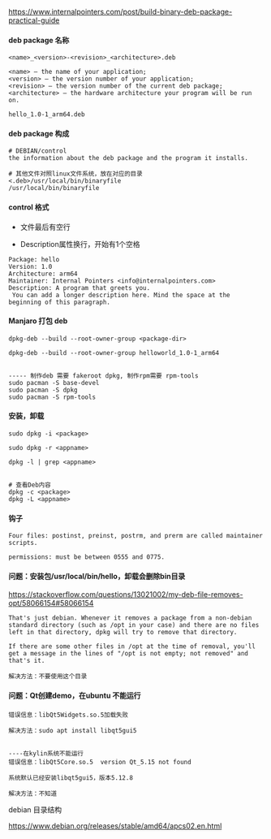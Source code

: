 https://www.internalpointers.com/post/build-binary-deb-package-practical-guide



#### deb package 名称

```
<name>_<version>-<revision>_<architecture>.deb

<name> – the name of your application;
<version> – the version number of your application;
<revision> – the version number of the current deb package;
<architecture> – the hardware architecture your program will be run on.

hello_1.0-1_arm64.deb
```



#### deb package 构成

```
# DEBIAN/control
the information about the deb package and the program it installs.

# 其他文件对照linux文件系统，放在对应的目录
<.deb>/usr/local/bin/binaryfile
/usr/local/bin/binaryfile
```



#### control 格式

* 文件最后有空行

* Description属性换行，开始有1个空格

```
Package: hello
Version: 1.0
Architecture: arm64
Maintainer: Internal Pointers <info@internalpointers.com>
Description: A program that greets you.
 You can add a longer description here. Mind the space at the beginning of this paragraph.
```



#### Manjaro 打包 deb

```
dpkg-deb --build --root-owner-group <package-dir>

dpkg-deb --build --root-owner-group helloworld_1.0-1_arm64


----- 制作deb 需要 fakeroot dpkg, 制作rpm需要 rpm-tools
sudo pacman -S base-devel
sudo pacman -S dpkg 
sudo pacman -S rpm-tools
```



#### 安装，卸载

```
sudo dpkg -i <package>

sudo dpkg -r <appname>

dpkg -l | grep <appname>


# 查看Deb内容
dpkg -c <package>
dpkg -L <appname>
```



#### 钩子

```
Four files: postinst, preinst, postrm, and prerm are called maintainer scripts. 

permissions: must be between 0555 and 0775.
```





#### 问题：安装包/usr/local/bin/hello，卸载会删除bin目录

https://stackoverflow.com/questions/13021002/my-deb-file-removes-opt/58066154#58066154

```
That's just debian. Whenever it removes a package from a non-debian standard directory (such as /opt in your case) and there are no files left in that directory, dpkg will try to remove that directory.

If there are some other files in /opt at the time of removal, you'll get a message in the lines of "/opt is not empty; not removed" and that's it.

解决方法：不要使用这个目录
```



#### 问题：Qt创建demo，在ubuntu 不能运行

```
错误信息：libQt5Widgets.so.5加载失败

解决方法：sudo apt install libqt5gui5


----在kylin系统不能运行
错误信息：libQt5Core.so.5  version Qt_5.15 not found

系统默认已经安装libqt5gui5，版本5.12.8

解决方法：不知道
```



debian 目录结构

https://www.debian.org/releases/stable/amd64/apcs02.en.html